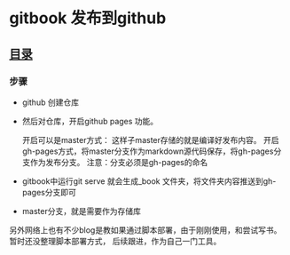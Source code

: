 # gitbook 发布到github 
 
## [目录](README.md) 

### 步骤 

- github 创建仓库 
- 然后对仓库，开启github pages 功能。

    开启可以是master方式： 这样子master存储的就是编译好发布内容。 
    开启gh-pages方式，将master分支作为markdown源代码保存，将gh-pages分支作为发布分支。 
    注意：分支必须是gh-pages的命名  

- gitbook中运行git serve 就会生成_book 文件夹，将文件夹内容推送到gh-pages分支即可 

- master分支，就是需要作为存储库 

另外网络上也有不少blog是教如果通过脚本部署，由于刚刚使用，和尝试写书。暂时还没整理脚本部署方式，
后续跟进，作为自己一门工具。 

